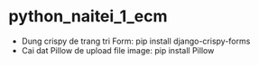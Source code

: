 # python_naitei_1_ecm
- Dung crispy de trang tri Form:
pip install django-crispy-forms
- Cai dat Pillow de upload file image:
pip install Pillow
